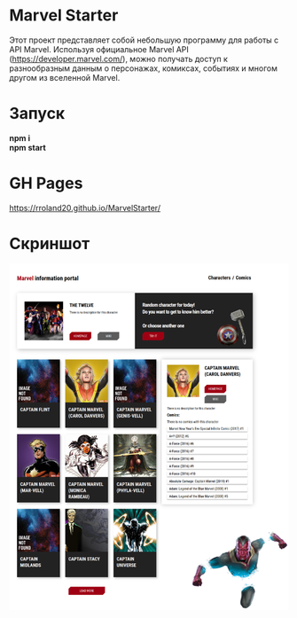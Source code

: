 # Marvel Starter
Этот проект представляет собой небольшую программу для работы с API Marvel. Используя официальное Marvel API (https://developer.marvel.com/), можно получать доступ к разнообразным данным о персонажах, комиксах, событиях и многом другом из вселенной Marvel.
# Запуск
**npm i**  
**npm start**
# GH Pages
https://rroland20.github.io/MarvelStarter/
# Скриншот
![Screenshot](https://github.com/rroland20/MarvelStarter/blob/main/localhost_3000_.png)
